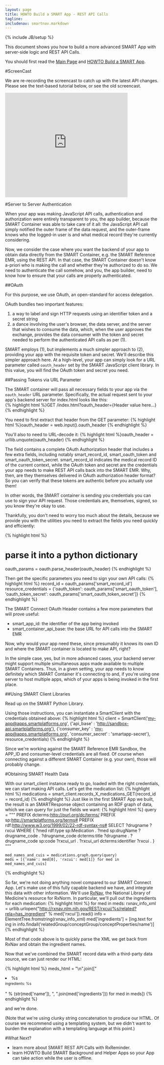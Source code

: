 ```yaml
---
layout: page
title: HOWTO Build a SMART App - REST API Calls
tagline:
includenav: smartnav.markdown
---
```

{% include JB/setup %}

<div id="toc"> </div>

This document shows you how to build a more advanced SMART App with server-side logic and REST API Calls.

You should first read the [Main Page](../../) and [HOWTO Build a SMART App](../build_a_smart_app). 

#ScreenCast


We are re-recording the screencast to catch up with the latest API changes. Please see the text-based tutorial below, or see the old screencast. 

<iframe src="http://player.vimeo.com/video/20766064?title=0&amp;byline=0&amp;portrait=0" width="400" height="340" frameborder="0" webkitAllowFullScreen mozallowfullscreen allowFullScreen></iframe>


#Server to Server Authentication

When your app was making JavaScript API calls, authentication and authorization were entirely transparent to you, the app builder, because the SMART Container was able to take care of it all: the JavaScript API call simply notified the outer frame of the data request, and the outer-frame knows who the logged-in user is and what medical record they're currently considering.

Now, we consider the case where you want the backend of your app to obtain data directly from the SMART Container, e.g. the SMART Reference EMR, using the REST API. In that case, the SMART Container doesn't know a-priori who is making the call and whether they're authorized to do so. We need to authenticate the call somehow, and you, the app builder, need to know how to ensure that your calls are properly authenticated. 

##OAuth

For this purpose, we use OAuth, an open-standard for access delegation.

OAuth bundles two important features:

<ol>
    <li>a way to label and sign HTTP requests using an identifier token and a secret string</li>
    <li>a dance involving the user's browser, the data server, and the server that wishes to consume the data, which, when the user approves the exchange, provides the data consumer with the token and secret needed to perform the authenticated API calls as per (1).</li>
	</ol>

SMART employs (1), but implements a much simpler approach to (2), providing your app with the requisite token and secret. We'll describe this simpler approach here. At a high-level, your app can simply look for a URL parameter called `oauth_header` set by the SMART JavaScript client library. In this value, you will find the OAuth token and secret you need. 


##Passing Tokens via URL Parameter

The SMART container will pass all necessary fields to your app via the `oauth_header` URL parameter. Specifically, the actual request sent to your app's backend server for index.html looks like this: 	
{% highlight html %}GET /index.html?oauth_header={Header value here...}
{% endhighlight  %}		

You need to first extract that header from the GET parameter: 
{% highlight html %}oauth_header = web.input().oauth_header
{% endhighlight  %}	

You'll also to need to URL-decode it:
{% highlight html %}oauth_header = urllib.unquote(oauth_header)
{% endhighlight  %}	

The field contains a complete OAuth Authorization header that includes a few extra fields, including notably smart\_record\_id, smart\_oauth\_token and smart\_oauth\_token\_secret. smart\_record\_id indicates the medical record ID of the current context, while the OAuth token and secret are the credentials your app needs to make REST API calls back into the SMART EMR. Why, then, are they themselves delivered in OAuth authorization header format? So you can verify that these tokens are authentic before you actually use them!

In other words, the SMART container is sending you credentials you can use to sign your API request. Those credentials are, themselves, signed, so you know they're okay to use.

Thankfully, you don't need to worry too much about the details, because we provide you with the utilities you need to extract the fields you need quickly and efficiently: 

{% highlight html %}
# parse it into a python dictionary
 oauth_params = oauth.parse_header(oauth_header)
{% endhighlight  %}	

Then get the specific parameters you need to sign your own API calls: 
{% highlight html %}
 record_id = oauth_params['smart_record_id']
 resource_credentials = {'oauth_token':        oauth_params['smart_oauth_token'],
                         'oauth_token_secret': oauth_params['smart_oauth_token_secret']}
{% endhighlight  %}	

The SMART Connect OAuth Header contains a few more parameters that will prove useful:

   <ul><li>
    smart_app_id: the identifier of the app being invoked</li>
    <li>smart_container_api_base: the base URL for API calls into the SMART EMR </li>
	</ul>

Now, why would your app need these, since presumably it knows its own ID and where the SMART container is located to make API, right?

In the simple case, yes, but in more advanced cases, your backend server might support multiple simultaneous apps made available to multiple SMART Containers. Thus, in a given setting, your app needs to know definitely which SMART Container it's connecting to and, if you're using one server to host multiple apps, which of your apps is being invoked in the first place. 

##Using SMART Client Libraries

Read up on the SMART Python Library.

Using those instructions, you can instantiate a SmartClient with the credentials obtained above:
{% highlight html %}
 client = SmartClient('my-app@apps.smartplatforms.org',
                      {'api_base' : 'http://sandbox-api.smartplatforms.org'},
                      {'consumer_key' : 'my-app@apps.smartplatforms.org',
                       'consumer_secret' : 'smartapp-secret'},
                      resource_credentials)
{% endhighlight  %}	

Since we're working against the SMART Reference EMR Sandbox, the APP_ID and consumer-level credentials are all fixed. Of course when connecting against a different SMART Container (e.g. your own), those will probably change. 

#Obtaining SMART Health Data

With our smart_client instance ready to go, loaded with the right credentials, we can start making API calls. Let's get the medication list:
{% highlight html %}
    medications = smart_client.records_X_medications_GET(record_id = record_id)
{% endhighlight  %}	
Just like in the first SMART App we built, the result is an SMARTResponse object containing an RDF graph of data, which we can query for just the fields we want:
{% highlight html %}
    query = """
        PREFIX dcterms:<http://purl.org/dc/terms/>
        PREFIX sp:<http://smartplatforms.org/terms#>
        PREFIX rdf:<http://www.w3.org/1999/02/22-rdf-syntax-ns#>
        SELECT  ?drugname ?rxcui
        WHERE {
           ?med rdf:type sp:Medication .
           ?med sp:drugName ?drugname_code .
           ?drugname_code dcterms:title ?drugname .
           ?drugname_code sp:code ?rxcui_url .
           ?rxcui_url dcterms:identifier ?rxcui .
        }
        """
 
    med_names_and_cuis = medications.graph.query(query)
    meds = [{'name': med[0], 'rxcui': med[1]} for med in med_names_and_cuis]
{% endhighlight  %}	

So far, we're not doing anything novel compared to our SMART Connect App. Let's make use of this fully capable backend we have, and integrate this data with other information. We'll use [RxNav](http://rxnav.nlm.nih.gov/), the National Library of Medicine's resource for RxNorm. In particular, we'll pull out the ingredients for each medication:
{% highlight html %}
    for med in meds:
      rxnav_info_xml = urllib.urlopen("http://rxnav.nlm.nih.gov/REST/rxcui/%s/related?rela=has_ingredient" % med['rxcui']).read()
      info = ElementTree.fromstring(rxnav_info_xml)
      med['ingredients'] = [ing.text for ing in info.findall('relatedGroup/conceptGroup/conceptProperties/name')]
{% endhighlight  %}	

Most of that code above is to quickly parse the XML we get back from RxNav and obtain the ingredient names.

Now that we've combined the SMART record data with a third-party data source, we can just render our HTML:

{% highlight html %}
    meds_html = "\n".join(["<li>%s<br /><small>ingredients: %s</small><br /><br /></li>" % (str(med['name']), ", ".join(med['ingredients'])) for med in meds])
{% endhighlight  %}	

and we're done.

\(Note that we're using clunky string concatenation to produce our HTML. Of course we recommend using a templating system, but we didn't want to burden the explanation with a templating language at this point.\)

#What Next?

<ul>
    <li>learn more about SMART REST API Calls with RxReminder.</li>
    <li>learn HOWTO Build SMART Background and Helper Apps so your App can take action while the user is offline. </li>   
</ul>